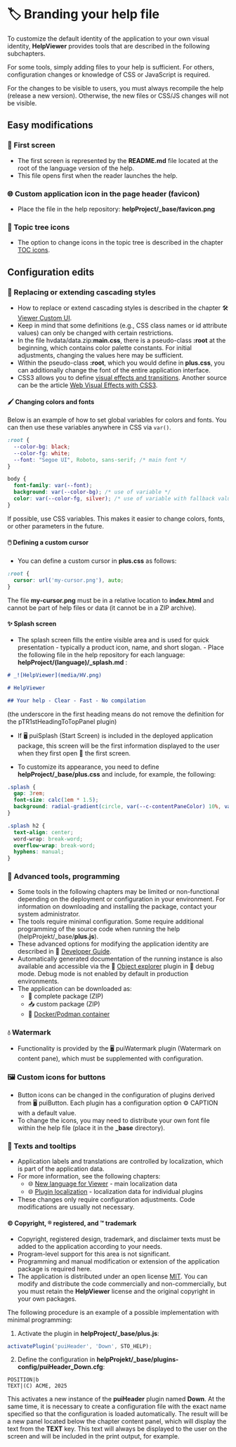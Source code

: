 # 🏷️ Branding your help file

To customize the default identity of the application to your own visual identity, **HelpViewer** provides tools that are described in the following subchapters.

For some tools, simply adding files to your help is sufficient. For others, configuration changes or knowledge of CSS or JavaScript is required.

For the changes to be visible to users, you must always recompile the help (release a new version). Otherwise, the new files or CSS/JS changes will not be visible.

## Easy modifications

### 🌅 First screen

- The first screen is represented by the **README.md** file located at the root of the language version of the help.
- This file opens first when the reader launches the help.

### 🌐 Custom application icon in the page header (favicon)

- Place the file in the help repository:
**helpProject/_base/favicon.png**

### 📖 Topic tree icons

- The option to change icons in the topic tree is described in the chapter [TOC icons][TocIcon].

## Configuration edits

### 🎨 Replacing or extending cascading styles

- How to replace or extend cascading styles is described in the chapter 🛠️ [Viewer Custom UI][customUI].
- Keep in mind that some definitions (e.g., CSS class names or id attribute values) can only be changed with certain restrictions.
- In the file hvdata/data.zip:**main.css**, there is a pseudo-class **:root** at the beginning, which contains color palette constants. For initial adjustments, changing the values here may be sufficient.
- Within the pseudo-class **:root**, which you would define in **plus.css**, you can additionally change the font of the entire application interface.
- CSS3 allows you to define [visual effects and transitions][CSS3Effects]. Another source can be the article [Web Visual Effects with CSS3][CSS3Effects2].

#### 🖌️ Changing colors and fonts

Below is an example of how to set global variables for colors and fonts. You can then use these variables anywhere in CSS via `var()`.

```css
:root {
  --color-bg: black;
  --color-fg: white;
  --font: "Segoe UI", Roboto, sans-serif; /* main font */
}

body {
  font-family: var(--font);
  background: var(--color-bg); /* use of variable */
  color: var(--color-fg, silver); /* use of variable with fallback value if missing */
}
```

If possible, use CSS variables. This makes it easier to change colors, fonts, or other parameters in the future.

#### 🖱️ Defining a custom cursor

- You can define a custom cursor in **plus.css** as follows:

```css
:root {
  cursor: url('my-cursor.png'), auto;
}
```

The file **my-cursor.png** must be in a relative location to **index.html** and cannot be part of help files or data (it cannot be in a ZIP archive).

#### ✨ Splash screen

- The splash screen fills the entire visible area and is used for quick presentation - typically a product icon, name, and short slogan. - Place the following file in the help repository for each language:
**helpProject/(language)/_splash.md** :

```markdown
# _![HelpViewer](media/HV.png)

# HelpViewer

## Your help - Clear - Fast - No compilation
```

(the underscore in the first heading means do not remove the definition for the pTR1stHeadingToTopPanel plugin)

- If 🖥️ puiSplash (Start Screen) is included in the deployed application package, this screen will be the first information displayed to the user when they first open 🌅 the first screen.

- To customize its appearance, you need to define **helpProject/_base/plus.css** and include, for example, the following:

```css
.splash {
  gap: 3rem;
  font-size: calc(1em * 1.5);
  background: radial-gradient(circle, var(--c-contentPaneColor) 10%, var(--c-backgroundHead) 100%);
}

.splash h2 {
  text-align: center;
  word-wrap: break-word;
  overflow-wrap: break-word;
  hyphens: manual;
}
```

### 🧩 Advanced tools, programming

- Some tools in the following chapters may be limited or non-functional depending on the deployment or configuration in your environment. For information on downloading and installing the package, contact your system administrator.
- The tools require minimal configuration. Some require additional programming of the source code when running the help (helpProjekt/_base/**plus.js**).
- These advanced options for modifying the application identity are described in 🧩 [Developer Guide][DGuide].
- Automatically generated documentation of the running instance is also available and accessible via the 🧩 [Object explorer][oexplorer] plugin in 🐞 debug mode. Debug mode is not enabled by default in production environments.
- The application can be downloaded as:
  - 🚀 complete package (ZIP)
  - 📥 custom package (ZIP)
  - 🐳 [Docker/Podman container][DCONT]

### 💧 Watermark

- Functionality is provided by the 🖥️ puiWatermark plugin (Watermark on content pane), which must be supplemented with configuration.

### 🖼️ Custom icons for buttons

- Button icons can be changed in the configuration of plugins derived from 🖥️ puiButton. Each plugin has a configuration option ⚙️ CAPTION with a default value.
- To change the icons, you may need to distribute your own font file within the help file (place it in the **_base** directory).

### 💬 Texts and tooltips

- Application labels and translations are controlled by localization, which is part of the application data.
- For more information, see the following chapters:
  - 🌐 [New language for Viewer][DGuideLangCentral] - main localization data
  - 🌐 [Plugin localization][DGuideLangPlug] - localization data for individual plugins
- These changes only require configuration adjustments. Code modifications are usually not necessary.

#### © Copyright, ® registered, and ™ trademark

- Copyright, registered design, trademark, and disclaimer texts must be added to the application according to your needs.
- Program-level support for this area is not significant.
- Programming and manual modification or extension of the application package is required here.
- The application is distributed under an open license [MIT][MIT]. You can modify and distribute the code commercially and non-commercially, but you must retain the **HelpViewer** license and the original copyright in your own packages.

The following procedure is an example of a possible implementation with minimal programming:

1. Activate the plugin in **helpProject/_base/plus.js**:

```js
activatePlugin('puiHeader', 'Down', STO_HELP);
```

2. Define the configuration in **helpProjekt/_base/plugins-config/puiHeader_Down.cfg**:

```text
POSITION|b
TEXT|(C) ACME, 2025
```

This activates a new instance of the **puiHeader** plugin named **Down**. At the same time, it is necessary to create a configuration file with the exact name specified so that the configuration is loaded automatically. The result will be a new panel located below the chapter content panel, which will display the text from the **TEXT** key. This text will always be displayed to the user on the screen and will be included in the print output, for example.

[TocIcon]: tocIcon.md "TOC icons"
[customUI]: customUI.md "Viewer Custom UI"
[DGuide]: ?d=hlp-dguide/Help-__.zip "Documentation for developers"
[DGuideLangCentral]: ?d=hlp-dguide/Help-__.zip&p=newLangViewer.md "New language for Viewer"
[DGuideLangPlug]: ?d=hlp-dguide/Help-__.zip&p=plugLocStrings.md "Plugin localization"
[oexplorer]: ?d=hlp-dguide/Help-__.zip&p=oexplorer.md "Object explorer"
[DCONT]: https://github.com/HelpViewer/HelpViewer/pkgs/container/helpviewer "Container"
[CSS3Effects]: https://prismic.io/blog/css-image-effects "50 Creative CSS Image Effects for Engaging Websites"
[CSS3Effects2]: https://leanpub.com/web-visual-effects-with-css3/read "Web Visual Effects with CSS3"
[MIT]: https://github.com/HelpViewer/HelpViewer/blob/master/LICENSE "MIT license"
